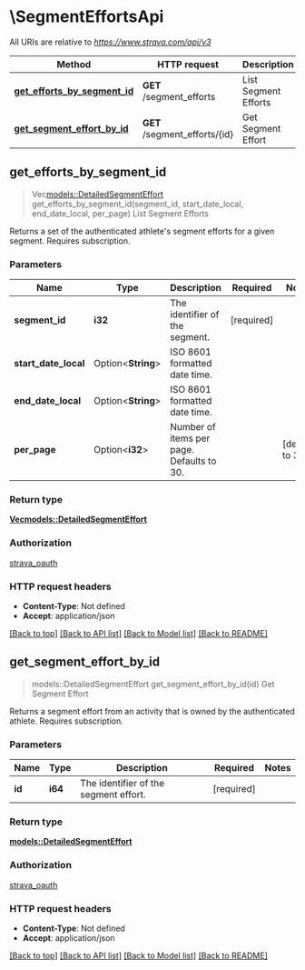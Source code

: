 # \SegmentEffortsApi

All URIs are relative to *https://www.strava.com/api/v3*

Method | HTTP request | Description
------------- | ------------- | -------------
[**get_efforts_by_segment_id**](SegmentEffortsApi.md#get_efforts_by_segment_id) | **GET** /segment_efforts | List Segment Efforts
[**get_segment_effort_by_id**](SegmentEffortsApi.md#get_segment_effort_by_id) | **GET** /segment_efforts/{id} | Get Segment Effort



## get_efforts_by_segment_id

> Vec<models::DetailedSegmentEffort> get_efforts_by_segment_id(segment_id, start_date_local, end_date_local, per_page)
List Segment Efforts

Returns a set of the authenticated athlete's segment efforts for a given segment.  Requires subscription.

### Parameters


Name | Type | Description  | Required | Notes
------------- | ------------- | ------------- | ------------- | -------------
**segment_id** | **i32** | The identifier of the segment. | [required] |
**start_date_local** | Option<**String**> | ISO 8601 formatted date time. |  |
**end_date_local** | Option<**String**> | ISO 8601 formatted date time. |  |
**per_page** | Option<**i32**> | Number of items per page. Defaults to 30. |  |[default to 30]

### Return type

[**Vec<models::DetailedSegmentEffort>**](DetailedSegmentEffort.md)

### Authorization

[strava_oauth](../README.md#strava_oauth)

### HTTP request headers

- **Content-Type**: Not defined
- **Accept**: application/json

[[Back to top]](#) [[Back to API list]](../README.md#documentation-for-api-endpoints) [[Back to Model list]](../README.md#documentation-for-models) [[Back to README]](../README.md)


## get_segment_effort_by_id

> models::DetailedSegmentEffort get_segment_effort_by_id(id)
Get Segment Effort

Returns a segment effort from an activity that is owned by the authenticated athlete. Requires subscription.

### Parameters


Name | Type | Description  | Required | Notes
------------- | ------------- | ------------- | ------------- | -------------
**id** | **i64** | The identifier of the segment effort. | [required] |

### Return type

[**models::DetailedSegmentEffort**](DetailedSegmentEffort.md)

### Authorization

[strava_oauth](../README.md#strava_oauth)

### HTTP request headers

- **Content-Type**: Not defined
- **Accept**: application/json

[[Back to top]](#) [[Back to API list]](../README.md#documentation-for-api-endpoints) [[Back to Model list]](../README.md#documentation-for-models) [[Back to README]](../README.md)

